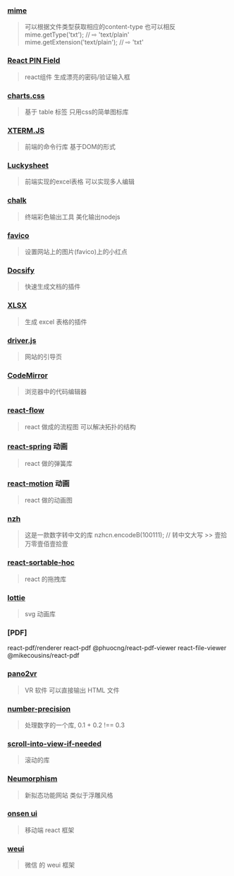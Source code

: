 
### [mime](https://github.com/broofa/mime)
> 可以根据文件类型获取相应的content-type 也可以相反  
mime.getType('txt');                    // ⇨ 'text/plain'  
mime.getExtension('text/plain');        // ⇨ 'txt'

### [React PIN Field](https://github.com/soywod/react-pin-field)
> react组件 生成漂亮的密码/验证输入框

### [charts.css](https://github.com/ChartsCSS/charts.css)
> 基于 table 标签 只用css的简单图标库

### [XTERM.JS](https://github.com/xtermjs/xterm.js)
> 前端的命令行库 基于DOM的形式

### [Luckysheet](https://github.com/mengshukeji/Luckysheet)
> 前端实现的excel表格 可以实现多人编辑

### [chalk](https://github.com/chalk/chalk)
> 终端彩色输出工具 美化输出nodejs

### [favico](https://github.com/ejci/favico.js)
> 设置网站上的图片(favico)上的小红点

### [Docsify](https://github.com/docsifyjs/docsify)
> 快速生成文档的插件

### [XLSX](https://github.com/SheetJS/sheetjs)
> 生成 excel 表格的插件

### [driver.js](https://github.com/kamranahmedse/driver.js)
> 网站的引导页

### [CodeMirror](https://github.com/codemirror/CodeMirror)
> 浏览器中的代码编辑器

### [react-flow](https://reactflow.dev/)
> react 做成的流程图 可以解决拓扑的结构

### [react-spring](https://github.com/pmndrs/react-spring) 动画
> react 做的弹簧库

### [react-motion](https://github.com/chenglou/react-motion) 动画
> react 做的动画图

### [nzh](https://github.com/cnwhy/nzh)
> 这是一款数字转中文的库  nzhcn.encodeB(100111); // 转中文大写 >> 壹拾万零壹佰壹拾壹

### [react-sortable-hoc](https://github.com/clauderic/react-sortable-hoc)
> react 的拖拽库

### [lottie]()
> svg 动画库

### [PDF]
react-pdf/renderer
react-pdf
@phuocng/react-pdf-viewer
react-file-viewer
@mikecousins/react-pdf

### [pano2vr]()
> VR 软件 可以直接输出 HTML 文件

### [number-precision](https://github.com/nefe/number-precision)
> 处理数字的一个库, 0.1 + 0.2 !== 0.3

### [scroll-into-view-if-needed](https://github.com/stipsan/scroll-into-view-if-needed)
> 滚动的库

### [Neumorphism](https://neumorphism.io/#e0e0e0)
> 新拟态功能网站 类似于浮雕风格


### [onsen ui](https://onsen.io/)
> 移动端 react 框架

### [weui](https://weui.github.io/react-weui/docs/)
> 微信 的 weui 框架